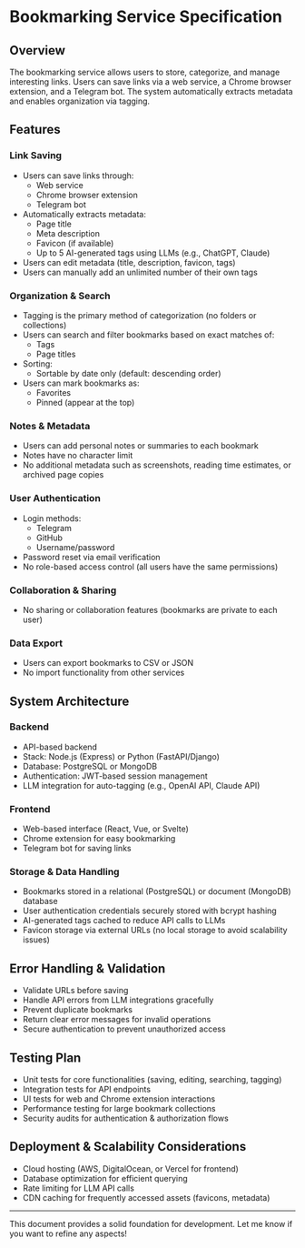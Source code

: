 # Bookmarking Service Specification

## Overview
The bookmarking service allows users to store, categorize, and manage interesting links. Users can save links via a web service, a Chrome browser extension, and a Telegram bot. The system automatically extracts metadata and enables organization via tagging.

## Features

### Link Saving
- Users can save links through:
  - Web service
  - Chrome browser extension
  - Telegram bot
- Automatically extracts metadata:
  - Page title
  - Meta description
  - Favicon (if available)
  - Up to 5 AI-generated tags using LLMs (e.g., ChatGPT, Claude)
- Users can edit metadata (title, description, favicon, tags)
- Users can manually add an unlimited number of their own tags

### Organization & Search
- Tagging is the primary method of categorization (no folders or collections)
- Users can search and filter bookmarks based on exact matches of:
  - Tags
  - Page titles
- Sorting:
  - Sortable by date only (default: descending order)
- Users can mark bookmarks as:
  - Favorites
  - Pinned (appear at the top)

### Notes & Metadata
- Users can add personal notes or summaries to each bookmark
- Notes have no character limit
- No additional metadata such as screenshots, reading time estimates, or archived page copies

### User Authentication
- Login methods:
  - Telegram
  - GitHub
  - Username/password
- Password reset via email verification
- No role-based access control (all users have the same permissions)

### Collaboration & Sharing
- No sharing or collaboration features (bookmarks are private to each user)

### Data Export
- Users can export bookmarks to CSV or JSON
- No import functionality from other services

## System Architecture

### Backend
- API-based backend
- Stack: Node.js (Express) or Python (FastAPI/Django)
- Database: PostgreSQL or MongoDB
- Authentication: JWT-based session management
- LLM integration for auto-tagging (e.g., OpenAI API, Claude API)

### Frontend
- Web-based interface (React, Vue, or Svelte)
- Chrome extension for easy bookmarking
- Telegram bot for saving links

### Storage & Data Handling
- Bookmarks stored in a relational (PostgreSQL) or document (MongoDB) database
- User authentication credentials securely stored with bcrypt hashing
- AI-generated tags cached to reduce API calls to LLMs
- Favicon storage via external URLs (no local storage to avoid scalability issues)

## Error Handling & Validation
- Validate URLs before saving
- Handle API errors from LLM integrations gracefully
- Prevent duplicate bookmarks
- Return clear error messages for invalid operations
- Secure authentication to prevent unauthorized access

## Testing Plan
- Unit tests for core functionalities (saving, editing, searching, tagging)
- Integration tests for API endpoints
- UI tests for web and Chrome extension interactions
- Performance testing for large bookmark collections
- Security audits for authentication & authorization flows

## Deployment & Scalability Considerations
- Cloud hosting (AWS, DigitalOcean, or Vercel for frontend)
- Database optimization for efficient querying
- Rate limiting for LLM API calls
- CDN caching for frequently accessed assets (favicons, metadata)

---

This document provides a solid foundation for development. Let me know if you want to refine any aspects!

